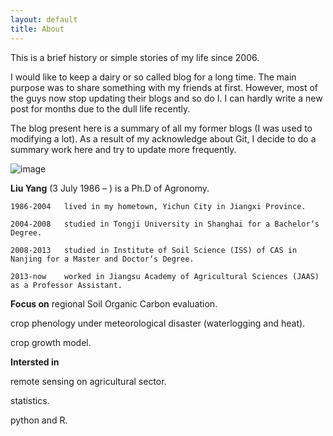 ```yaml
---
layout: default
title: About
---
```


This is a brief history or simple stories of my life since 2006.

I would like to keep a dairy or so called blog for a long time. The main purpose was to share something with my friends at first. However, most of the guys now stop updating their blogs and so do I. I can hardly write a new post for months due to the dull life recently.

The blog present here is a summary of all my former blogs (I was used to modifying a lot). As a result of my acknowledge about Git, I decide to do a summary work here and try to update more frequently.

![image](http://img5.douban.com/view/photo/photo/public/p2195656447.jpg)

**Liu Yang** (3 July 1986 – ) is a Ph.D of Agronomy.

    1986-2004	lived in my hometown, Yichun City in Jiangxi Province.

    2004-2008	studied in Tongji University in Shanghai for a Bachelor‘s Degree.

    2008-2013	studied in Institute of Soil Science (ISS) of CAS in Nanjing for a Master and Doctor‘s Degree.

    2013-now	worked in Jiangsu Academy of Agricultural Sciences (JAAS) as a Professor Assistant.


**Focus on**
regional Soil Organic Carbon evaluation. 

crop phenology under meteorological disaster (waterlogging and heat).

crop growth model.

**Intersted in**

remote sensing on agricultural sector.

statistics.

python and R.